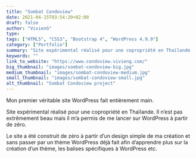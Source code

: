 ```yaml
---
title: "Sombat Condoview"
date: 2021-04-15T03:54:20+02:00
draft: false
author: "VivienG"
type:
tags: ["HTML5", "CSS3", "Bootstrap 4", "WordPress 4.9.9"]
category: ["Portfolio"]
summary: "Site expérimental réalisé pour une copropriété en Thaïlande | VivienG"
keywords: ""
link_to_website: "https://www.condoview.vivieng.com/"
big_thumbnail: "images/sombat-condoview-big.jpg"
medium_thumbnail: "images/sombat-condoview-medium.jpg"
small_thumbnail: "images/sombat-condoview-small.jpg"
alt_thumbnail: "Sombat Condoview project"
---
```


Mon premier véritable site WordPress fait entièrement main.

Site expérimental réalisé pour une copropriété en Thaïlande. Il n’est pas extrêmement beau mais il m’a permis de me lancer sur WordPress à partir de zéro.

Le site a été construit de zéro à partir d’un design simple de ma création et sans passer par un thème WordPress déjà fait afin d’apprendre plus sur la création d’un thème, les balises spécifiques à WordPress etc.